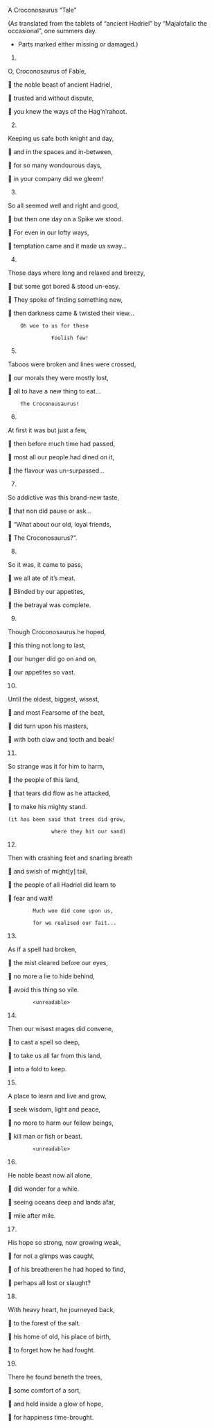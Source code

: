
A Croconosaurus “Tale”

(As translated from the tablets of “ancient Hadriel” by “Majalofalic the occasional”, one summers day. 
* Parts marked <unreadable> either missing or damaged.)

1) 

  O, Croconosaurus of Fable, 
  
	the noble beast of ancient Hadriel,

	trusted and without dispute,

	you knew the ways of the Hag’n’rahoot.

2)

  Keeping us safe both knight and day,
  
	and in the spaces and in-between,

	for so many wondourous days,

	in your company did we gleem!

3)

  So all seemed well and right and good,
  
	but then one day on a Spike we stood.

	For even in our lofty ways,

	temptation came and it made us sway…

4)

  Those days where long and relaxed and breezy,
  
	but some got bored & stood un-easy.

	They spoke of finding something new,

	then darkness came & twisted their view…

        Oh woe to us for these

                  Foolish few!
        
5)

  Taboos were broken and lines were crossed,
  
	our morals they were mostly lost,

	all to have a new thing to eat…

        The Croconousaurus!
    
6)

  At first it was but just a few,
  
	then before much time had passed,

	most all our people had dined on it,

	the flavour was un-surpassed…

7)
  So addictive was this brand-new taste,
  
	that non did pause or ask…

	“What about our old, loyal friends,

	The Croconosaurus?”.

8)

  So it was, it came to pass,
  
	we all ate of it’s meat.

	Blinded by our appetites,

	the betrayal was complete.

9)

  Though Croconosaurus he hoped,
  
	this thing not long to last,

	our hunger did go on and on,

	our appetites so vast.

10) 

  Until the oldest, biggest, wisest,
  
	and most Fearsome of the beat,

	did turn upon his masters,

	with both claw and tooth and beak!

11)

  So strange was it for him to harm,
  
	the people of this land,

	that tears did flow as he attacked,

	to make his mighty stand.

    (it has been said that trees did grow,
    
                  where they hit our sand)
                    
12)

  Then with crashing feet and snarling breath
  
	and swish of might[y] tail,

	the people of all Hadriel did learn to

	fear and wait!

            Much woe did come upon us,
    
            for we realised our fait...
      
13) 

  As if a spell had broken,
  
	the mist cleared before our eyes,

	no more a lie to hide behind,

	avoid this thing so vile.

            <unreadable>
     
14)

  Then our wisest mages did convene,
  
	to cast a spell so deep,

	to take us all far from this land,

	into a fold to keep.

15)

  A place to learn and live and grow,
  
	seek wisdom, light and peace,

	no more to harm our fellow beings,

	kill man or fish or beast.

            <unreadable>
    
16)

  He noble beast now all alone,
  
	did wonder for a while.

	seeing oceans deep and lands afar,

	mile after mile.

17) 

  His hope so strong, now growing weak,
  
	for not a glimps was caught,

	of his breatheren he had hoped to find,

	perhaps all lost or slaught?

18)

  With heavy heart, he journeyed back,
  
	to the forest of the salt.

	his home of old, his place of birth,

	to forget how he had fought.

19)

  There he found beneth the trees,
  
	some comfort of a sort,

	and held inside a glow of hope,

	for happiness time-brought.
